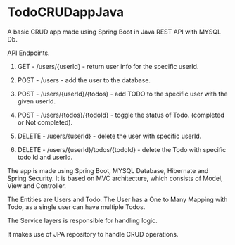 # TodoCRUDappJava
A basic CRUD app made using Spring Boot in Java REST API with MYSQL Db.

API Endpoints.

1. GET - /users/{userId} - return user info for the specific userId.

2. POST - /users - add the user to the database.

3. POST - /users/{userId}/{todos} - add TODO to the specific user with the given userId.

4. POST - /users/{todos}/{todoId} - toggle the status of Todo. (completed or Not completed).

5. DELETE - /users/{userId} - delete the user with specific userId.

6. DELETE - /users/{userId}/todos/{todoId} - delete the Todo with specific todo Id and userId.

The app is made using Spring Boot, MYSQL Database, Hibernate and Spring Security. It is based on MVC architecture, which consists of Model, View and Controller.

The Entities are Users and Todo. The User has a One to Many Mapping with Todo, as a single user can have multiple Todos.

The Service layers is responsible for handling logic.

It makes use of JPA repository to handle CRUD operations.
